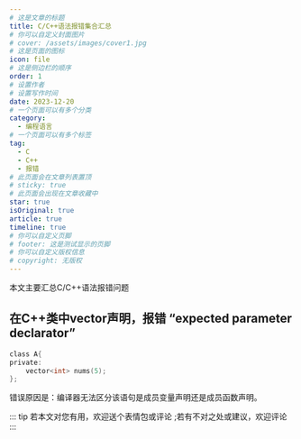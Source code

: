 ```yaml
---
# 这是文章的标题
title: C/C++语法报错集合汇总
# 你可以自定义封面图片
# cover: /assets/images/cover1.jpg
# 这是页面的图标
icon: file
# 这是侧边栏的顺序
order: 1
# 设置作者
# 设置写作时间
date: 2023-12-20
# 一个页面可以有多个分类
category:
  - 编程语言
# 一个页面可以有多个标签
tag:
  - C
  - C++
  - 报错
# 此页面会在文章列表置顶
# sticky: true
# 此页面会出现在文章收藏中
star: true
isOriginal: true
article: true
timeline: true
# 你可以自定义页脚
# footer: 这是测试显示的页脚
# 你可以自定义版权信息
# copyright: 无版权
---
```


本文主要汇总C/C++语法报错问题

<!-- more -->
## 在C++类中vector声明，报错 “expected parameter declarator”
```C
class A{
private:
    vector<int> nums(5);
};
```
错误原因是：编译器无法区分该语句是成员变量声明还是成员函数声明。

::: tip
若本文对您有用，欢迎送个表情包或评论
;若有不对之处或建议，欢迎评论
:::

